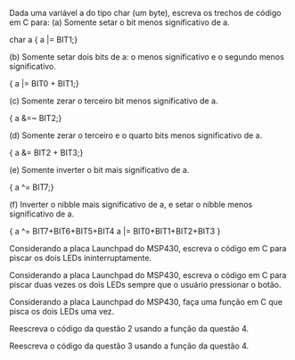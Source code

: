 Dada uma variável a do tipo char (um byte), escreva os trechos de código em C para: 
(a) Somente setar o bit menos significativo de a.

char a 
{ a |= BIT1;}

(b) Somente setar dois bits de a: o menos significativo e o segundo menos significativo.

{ a |= BIT0 + BIT1;}

(c) Somente zerar o terceiro bit menos significativo de a.

{ a &=~ BIT2;}

(d) Somente zerar o terceiro e o quarto bits menos significativo de a.

{ a &= BIT2 + BIT3;}

(e) Somente inverter o bit mais significativo de a.

{ a ^= BIT7;}

(f) Inverter o nibble mais significativo de a, e setar o nibble menos significativo de a. 

{ a ^= BIT7+BIT6+BIT5+BIT4
  a |= BIT0+BIT1+BIT2+BIT3
}

Considerando a placa Launchpad do MSP430, escreva o código em C para piscar os dois LEDs ininterruptamente.

Considerando a placa Launchpad do MSP430, escreva o código em C para piscar duas vezes os dois LEDs sempre que o usuário pressionar o botão.

Considerando a placa Launchpad do MSP430, faça uma função em C que pisca os dois LEDs uma vez.

Reescreva o código da questão 2 usando a função da questão 4.

Reescreva o código da questão 3 usando a função da questão 4.
